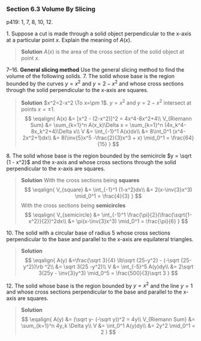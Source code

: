 ### Section 6.3 Volume By Slicing
p419: 1, 7, 8, 10, 12.

1\. Suppose a cut is made through a solid object perpendicular to the x-axis at a particular point $x$. Explain the meaning of $A(x)$.
>**Solution**
$A(x)$ is the area of the cross section of the solid object at point $x$.

7–16\. **General slicing method** Use the general slicing method to find the volume of the following solids.
7\. The solid whose base is the region bounded by the curves $y = x^2$ and $y = 2 - x^2$ and whose cross sections through the solid perpendicular to the x-axis are squares.
>**Solution**
$x^2=2-x^2 \To x=\pm 1$. $y = x^2$ and $y = 2 - x^2$ intersect at points $x=\pm 1$.
$$
\eqalign{
A(x) &= [x^2 - (2-x^2)]^2 = 4x^4-8x^2+4\\
V_{Riemann Sum} &= \sum_{k=1}^n A(x_k)\Delta x = \sum_{k=1}^n (4x_k^4-8x_k^2+4)\Delta x\\
V &= \int_{-1}^1 A(x)dx\\
&= 8\int_0^1 (x^4-2x^2+1)dx\\
&= 8(\inv{5}x^5 -\frac{2}{3}x^3 + x) \mid_0^1 = \frac{64}{15}
}
$$

8\. The solid whose base is the region bounded by the semicircle $y = \sqrt {1 - x^2}$ and the x-axis and whose cross sections through the solid perpendicular to the x-axis are squares.
>**Solution**
With the cross sections being **squares**
$$
\eqalign{
V_{square} &= \int_{-1}^1 (1-x^2)dx\\
&= 2(x-\inv{3}x^3) \mid_0^1 = \frac{4}{3}
}
$$
With the cross sections being **semicircles**
$$
\eqalign{
V_{semicircle} &= \int_{-1}^1 \frac{\pi}{2}(\frac{\sqrt{1-x^2}}{2})^2dx\\
&= \pi(x-\inv{3}x^3) \mid_0^1 = \frac{\pi}{6}
}
$$

10\. The solid with a circular base of radius 5 whose cross sections perpendicular to the base and parallel to the x-axis are equilateral triangles.
>**Solution**
$$
\eqalign{
A(y) &=\frac{\sqrt 3}{4} \lb\sqrt {25-y^2} - (-\sqrt {25-y^2})\rb ^2\\
&= \sqrt 3(25 -y^2)\\
V &= \int_{-5}^5 A(y)dy\\
&= 2\sqrt 3(25y - \inv{3}y^3) \mid_0^5 = \frac{500}{3}\sqrt 3
}
$$

12\. The solid whose base is the region bounded by $y = x^2$ and the line $y = 1$ and whose cross sections perpendicular to the base and parallel to the x-axis are squares.
>**Solution**
$$
\eqalign{
A(y) &= (\sqrt y- (-\sqrt y))^2 = 4y\\
V_{Riemann Sum} &= \sum_{k=1}^n 4y_k \Delta y\\
V &= \int_0^1 A(y)dy\\
&= 2y^2 \mid_0^1 = 2
}
$$
